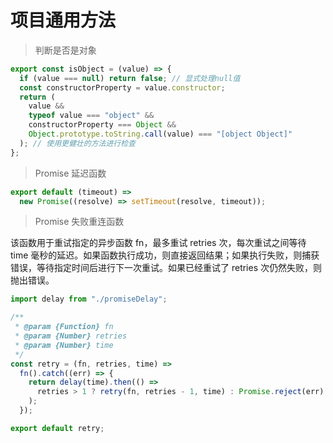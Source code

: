 # 项目通用方法

> 判断是否是对象

```js
export const isObject = (value) => {
  if (value === null) return false; // 显式处理null值
  const constructorProperty = value.constructor;
  return (
    value &&
    typeof value === "object" &&
    constructorProperty === Object &&
    Object.prototype.toString.call(value) === "[object Object]"
  ); // 使用更健壮的方法进行检查
};
```

> Promise 延迟函数

```js
export default (timeout) =>
  new Promise((resolve) => setTimeout(resolve, timeout));
```

> Promise 失败重连函数

该函数用于重试指定的异步函数 fn，最多重试 retries 次，每次重试之间等待 time 毫秒的延迟。如果函数执行成功，则直接返回结果；如果执行失败，则捕获错误，等待指定时间后进行下一次重试。如果已经重试了 retries 次仍然失败，则抛出错误。

```js
import delay from "./promiseDelay";

/**
 * @param {Function} fn
 * @param {Number} retries
 * @param {Number} time
 */
const retry = (fn, retries, time) =>
  fn().catch((err) => {
    return delay(time).then(() =>
      retries > 1 ? retry(fn, retries - 1, time) : Promise.reject(err)
    );
  });

export default retry;
```
